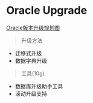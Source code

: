 # Oracle Upgrade

[Oracle版本升级规划图](img/fa51750943f3040ae4a5432a0a71cce4.jpg)


> 升级方法

- 迁移式升级
- 数据字典升级

> 工具(10g)

- 数据库升级助手工具
- 滚动升级支持
